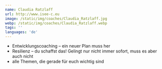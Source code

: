 ```yaml
---
name: Claudia Ratzlaff
url: http://www.isee-c.eu
image: /static/img/coaches/Claudia_Ratzlaff.jpg
webp: /static/img/coaches/Claudia_Ratzlaff.webp
tags: ''
languages: 'de'
---
```


<ul><li>Entwicklungscoaching – ein neuer Plan muss her</li><li>Resilienz – du schaffst das! Gelingt nur nicht immer sofort, muss es aber auch nicht</li><li>alle Themen, die gerade für euch wichtig sind</li></ul>